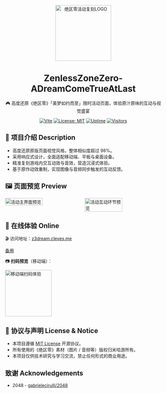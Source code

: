 <div align="center">
  <a href="https://z3dream.cleves.me/" target="_blank" rel="noopener noreferrer">
    <img width="180" src="https://fastcdn.mihoyo.com/static-resource-v2/2025/01/16/a35fb8692bda00dcecf3bb81bedbb583_6851083330073124616.png" alt="绝区零活动复刻LOGO">
  </a>
  <h1>ZenlessZoneZero-ADreamComeTrueAtLast</h1>
  <p>🎮 高度还原《绝区零》「美梦如约而至」限时活动页面，体验原汁原味的互动与视觉盛宴</p>

[![Vite](https://img.shields.io/badge/vite-64C4ED?logo=vite)](https://vitejs.dev/)
[![License: MIT](https://img.shields.io/badge/License-MIT-yellow.svg)](LICENSE)
[![Uptime](https://img.shields.io/website?url=https%3A%2F%2Fz3dream.cleves.me)](https://z3dream.cleves.me/)
[![Visitors](https://visitor-badge.laobi.icu/badge?page_id=ZZZEvent-ADreamComeTrueAtLast)](https://z3dream.cleves.me/)

</div>

## 📌 项目介绍 Description

- 高度还原原版页面视觉风格，整体相似度超过 98%。
- 采用响应式设计，全面适配移动端、平板与桌面设备。
- 精准复刻游戏内交互动效与音效，营造沉浸式体验。
- 基于原作动效重制，实现图像与音频同步触发的互动反馈。

## 🖼️ 页面预览 Preview

<div style="display: flex; gap: 2%;">
  <img src="https://i.imgur.com/AhDtKFY.jpeg" alt="活动主界面预览" style="width: 49%;" />
  <img src="https://i.imgur.com/1L5C84b.jpeg" alt="活动互动环节预览" style="width: 49%;" />
</div>

## 🚀 在线体验 **Online**

🎬 访问地址：[z3dream.cleves.me](https://z3dream.cleves.me)

[备用](https://zzz-event.deno.dev/)

📷 **扫码预览**（移动端）：

<div>
  <img src="https://i.imgur.com/tyaHHYT.png" width="150" alt="移动端扫码体验">
</div>

## 📜 协议与声明 License & Notice

- 本项目遵循 [MIT License](LICENSE) 开源协议。
- 所有使用的《绝区零》素材（图片 / 音频等）版权归米哈游所有。
- 本项目仅供技术研究与学习交流，禁止任何形式的商业用途。

## 致谢 Acknowledgements

- 2048 - [gabrielecirulli/2048](https://github.com/gabrielecirulli/2048)
